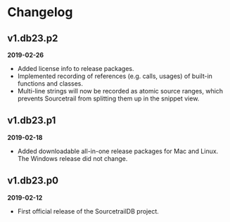 # Changelog


## v1.db23.p2

**2019-02-26**

* Added license info to release packages.
* Implemented recording of references (e.g. calls, usages) of built-in functions and classes.
* Multi-line strings will now be recorded as atomic source ranges, which prevents Sourcetrail from splitting them up in the snippet view.


## v1.db23.p1

**2019-02-18**

* Added downloadable all-in-one release packages for Mac and Linux. The Windows release did not change.


## v1.db23.p0

**2019-02-12**

* First official release of the SourcetrailDB project.
